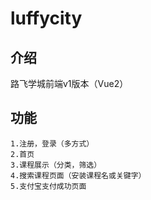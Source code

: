 # luffycity

## 介绍

路飞学城前端v1版本（Vue2）

## 功能

~~~
1.注册，登录（多方式）
2.首页
3.课程展示（分类，筛选）
4.搜索课程页面（安装课程名或关键字）
5.支付宝支付成功页面
~~~



